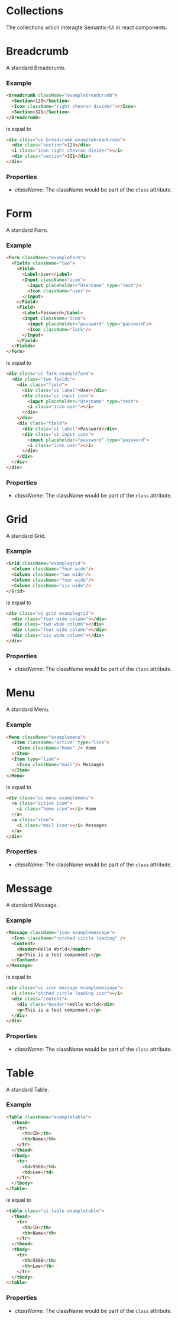 Collections
=============
The collections which interagte Semantic-Ui in react components.

# Breadcrumb
A standard Breadcrumb.

### Example

```html
<Breadcrumb className="examplebreadcrumb">
  <Section>123</Section>
  <Icon className="right chevron divider"></Icon>
  <Section>321</Section>
</Breadcrumb>
```

is equal to 

```html
<div class="ui breadcrumb examplebreadcrumb">
  <div class="section">123</div>
  <i class="icon right chevron divider"></i>
  <div class="section">321</div>
</div>
```

### Properties

- *className*: The className would be part of the `class` attribute.


# Form
A standard Form.

### Example

```html
<Form className="exampleform">
  <Fields className="two">
    <Field>
      <Label>User</Label>
      <Input className="icon">
        <input placeholder="Username" type="text"/>
        <Icon className="user"/>
      </Input>
    </Field>
    <Field>
      <Label>Password</Label>
      <Input className="icon">
        <input placeholder="password" type="password"/>
        <Icon className="lock"/>
      </Input>
    </Field>
  </Fields>
</Form>
```

is equal to 

```html
<div class="ui form exampleform">
  <div class="two fields">
    <div class="field">
      <div class="ui label">User</div>
      <div class="ui input icon">
        <input placeholder="Username" type="text">
        <i class="icon user"></i>
      </div>
    </div>
    <div class="field">
      <div class="ui label">Password</div>
      <div class="ui input icon">
        <input placeholder="password" type="password">
        <i class="icon user"></i>
      </div>
    </div>
  </div>
</div>
```

### Properties

- *className*: The className would be part of the `class` attribute.


# Grid
A standard Grid.

### Example

```html
<Grid className="examplegrid">
  <Column className="four wide"/>
  <Column className="two wide"/>
  <Column className="four wide"/>
  <Column className="six wide"/>
</Grid>
```

is equal to 

```html
<div class="ui grid examplegrid">
  <div class="four wide column"></div>
  <div class="two wide column"></div>
  <div class="four wide column"></div>
  <div class="six wide column"></div>
</div>
```

### Properties

- *className*: The className would be part of the `class` attribute.


# Menu
A standard Menu.

### Example

```html
<Menu className="examplemenu">
  <Item className="active" type="link">
    <Icon className="home" /> Home
  </Item>
  <Item type="link">
    <Icon className="mail"/> Messages
  </Item>
</Menu>
```

is equal to 

```html
<div class="ui menu examplemenu">
  <a class="active item">
    <i class="home icon"></i> Home
  </a>
  <a class="item">
    <i class="mail icon"></i> Messages
  </a>
</div>
```

### Properties

- *className*: The className would be part of the `class` attribute.


# Message
A standard Message.

### Example

```html
<Message className="icon examplemessage">
  <Icon className="notched circle loading" />
  <Content>
    <Header>Hello World</Header>
    <p>This is a test component.</p>
  </Content>
</Message>
```

is equal to 

```html
<div class="ui icon message examplemessage">
  <i class="otched circle loading icon"></i>
  <div class="content">
    <div class="header">Hello World</div>
    <p>This is a test component.</p>
  </div>
</div>
```

### Properties

- *className*: The className would be part of the `class` attribute.


# Table
A standard Table.

### Example

```html
<Table className="exampletable">
  <thead>
    <tr>
      <th>ID</th>
      <th>Name</th>
    </tr>
  </thead>
  <tbody>
    <tr>
      <td>5566</td>
      <td>Lee</td>
    </tr>
  </tbody>
</Table>
```

is equal to 

```html
<table class="ui table exampletable">
  <thead>
    <tr>
      <th>ID</th>
      <th>Name</th>
    </tr>
  </thead>
  <tbody>
    <tr>
      <th>5566</th>
      <th>Lee</th>
    </tr>
  </tbody>
</table>
```

### Properties

- *className*: The className would be part of the `class` attribute.
